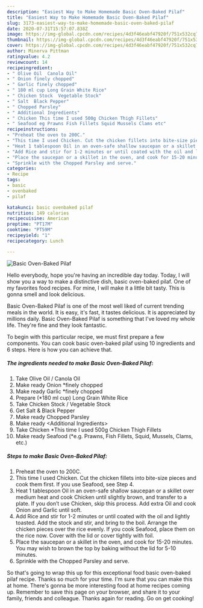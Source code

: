 ```yaml
---
description: "Easiest Way to Make Homemade Basic Oven-Baked Pilaf"
title: "Easiest Way to Make Homemade Basic Oven-Baked Pilaf"
slug: 3173-easiest-way-to-make-homemade-basic-oven-baked-pilaf
date: 2020-07-31T15:57:07.838Z
image: https://img-global.cpcdn.com/recipes/4d3f46eabf47920f/751x532cq70/basic-oven-baked-pilaf-recipe-main-photo.jpg
thumbnail: https://img-global.cpcdn.com/recipes/4d3f46eabf47920f/751x532cq70/basic-oven-baked-pilaf-recipe-main-photo.jpg
cover: https://img-global.cpcdn.com/recipes/4d3f46eabf47920f/751x532cq70/basic-oven-baked-pilaf-recipe-main-photo.jpg
author: Minerva Pittman
ratingvalue: 4.2
reviewcount: 14
recipeingredient:
- " Olive Oil  Canola Oil"
- " Onion finely chopped"
- " Garlic finely chopped"
- " 180 ml cup Long Grain White Rice"
- " Chicken Stock  Vegetable Stock"
- " Salt  Black Pepper"
- " Chopped Parsley"
- " Additional Ingredients"
- " Chicken This time I used 500g Chicken Thigh Fillets"
- " Seafood eg Prawns Fish Fillets Squid Mussels Clams etc"
recipeinstructions:
- "Preheat the oven to 200C."
- "This time I used Chicken. Cut the chicken fillets into bite-size pieces and cook them first. If you use Seafood, see Step 4."
- "Heat 1 tablespoon Oil in an oven-safe shallow saucepan or a skillet over medium heat and cook Chicken until slightly brown, and transfer to a plate. If you don’t use Chicken, skip this process. Add extra Oil and cook Onion and Garlic until soft."
- "Add Rice and stir for 1-2 minutes or until coated with the oil and lightly toasted. Add the stock and stir, and bring to the boil. Arrange the chicken pieces over the rice evenly. If you cook Seafood, place them on the rice now. Cover with the lid or cover tightly with foil."
- "Place the saucepan or a skillet in the oven, and cook for 15-20 minutes. You may wish to brown the top by baking without the lid for 5-10 minutes."
- "Sprinkle with the Chopped Parsley and serve."
categories:
- Recipe
tags:
- basic
- ovenbaked
- pilaf

katakunci: basic ovenbaked pilaf 
nutrition: 149 calories
recipecuisine: American
preptime: "PT17M"
cooktime: "PT59M"
recipeyield: "1"
recipecategory: Lunch

---
```



![Basic Oven-Baked Pilaf](https://img-global.cpcdn.com/recipes/4d3f46eabf47920f/751x532cq70/basic-oven-baked-pilaf-recipe-main-photo.jpg)

Hello everybody, hope you're having an incredible day today. Today, I will show you a way to make a distinctive dish, basic oven-baked pilaf. One of my favorites food recipes. For mine, I will make it a little bit tasty. This is gonna smell and look delicious.

Basic Oven-Baked Pilaf is one of the most well liked of current trending meals in the world. It is easy, it's fast, it tastes delicious. It is appreciated by millions daily. Basic Oven-Baked Pilaf is something that I've loved my whole life. They're fine and they look fantastic.




To begin with this particular recipe, we must first prepare a few components. You can cook basic oven-baked pilaf using 10 ingredients and 6 steps. Here is how you can achieve that.

<!--inarticleads1-->

##### The ingredients needed to make Basic Oven-Baked Pilaf:

1. Take  Olive Oil / Canola Oil
1. Make ready  Onion *finely chopped
1. Make ready  Garlic *finely chopped
1. Prepare  (*180 ml cup) Long Grain White Rice
1. Take  Chicken Stock / Vegetable Stock
1. Get  Salt &amp; Black Pepper
1. Make ready  Chopped Parsley
1. Make ready  &lt;Additional Ingredients&gt;
1. Take  Chicken *This time I used 500g Chicken Thigh Fillets
1. Make ready  Seafood (*e.g. Prawns, Fish Fillets, Squid, Mussels, Clams, etc.)




<!--inarticleads2-->

##### Steps to make Basic Oven-Baked Pilaf:

1. Preheat the oven to 200C.
1. This time I used Chicken. Cut the chicken fillets into bite-size pieces and cook them first. If you use Seafood, see Step 4.
1. Heat 1 tablespoon Oil in an oven-safe shallow saucepan or a skillet over medium heat and cook Chicken until slightly brown, and transfer to a plate. If you don’t use Chicken, skip this process. Add extra Oil and cook Onion and Garlic until soft.
1. Add Rice and stir for 1-2 minutes or until coated with the oil and lightly toasted. Add the stock and stir, and bring to the boil. Arrange the chicken pieces over the rice evenly. If you cook Seafood, place them on the rice now. Cover with the lid or cover tightly with foil.
1. Place the saucepan or a skillet in the oven, and cook for 15-20 minutes. You may wish to brown the top by baking without the lid for 5-10 minutes.
1. Sprinkle with the Chopped Parsley and serve.




So that's going to wrap this up for this exceptional food basic oven-baked pilaf recipe. Thanks so much for your time. I'm sure that you can make this at home. There's gonna be more interesting food at home recipes coming up. Remember to save this page on your browser, and share it to your family, friends and colleague. Thanks again for reading. Go on get cooking!
